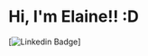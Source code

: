 # Hi, I'm Elaine!! :D

[![Linkedin Badge](https://www.linkedin.com/in/elaine-macedo-372135150/)]

### 

